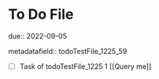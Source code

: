 # To Do File

due:: 2022-09-05

metadatafield:: todoTestFile_1225_59

- [ ] Task of todoTestFile_1225 1 [[Query me]]
